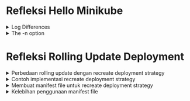# Refleksi Hello Minikube
<details>
  <summary>Log Differences</summary>

  **Sebelum diexpose**
  ![image](https://github.com/bangjai123/tutorial11/assets/120235144/6e84639c-d07e-4c39-8806-2ac2f7cac8e3)

  **Setelah diexpose dan open aplikasi 1 kali**
  ![image](https://github.com/bangjai123/tutorial11/assets/120235144/3810cbdb-0304-4171-ba63-1e428a0c795d)

  **Log setelah 3 kali membuka aplikasi kembali**
  ![image](https://github.com/bangjai123/tutorial11/assets/120235144/078f2a1a-255c-470f-aef6-2ddf4c5f3441)

Dari ketiga gambar di atas, dapat dilihat bahwa sebelum diexpose, service belum memiliki _request_ client, seperti HTTP. Setelah diexpose, service dapat menerima permintaan client. Hal ini terlihat dari adanya peningkatan pesan log. Dalam hal konteks gambar di atas, _request_ yang masuk adalah GET. Hal ini berarti service menerima _request_ tiap kali kita membuka aplikasi
  
</details>

<details>
  <summary>The -n option</summary>

  Pada kubectl, perintah get dengan opsi -n <name_space> artinya perintah get dilakukan pada name space <name_space>. Name space sendiri merupakan pengelompokkan objek kubernetes ke dalam unit yang terisolasi. Hal ini dapat mempermudah kita dalam melakukan manajemen terhadap _resources_ yang kita punya. 

  Perintah `kubectl get pods,services -n kube-system` tidak menampilkan pods yang dibuat secara eksplisit karena pods yang telah dibuat secara eksplisit tidak berada pada name space `kube-system`. Padahal, perintah di atas spesifik melakukan get di name space `kube-system`. Name space `kube-system` digunakan untuk objek yang berkaitan dengan infrastruktur inti dari kluster.
  
  Kita dapat melihat namespace yang kita miliki dengan command `kubectl get ns`. Command tersebut akan memberikan output sebagaimana di bawah ini.

  ![image](https://github.com/bangjai123/tutorial11/assets/120235144/22b10a98-623e-43e9-9615-0b2c2a698601)

  Pod yang telah kita buat sebelumnya berada di _name space_ default. Dengan demikian, kita juga dapat melakukan perintah `kubectl get pods -n default` untuk menampilkan pod tersebut. Atau secara singkat, sama dengan `kubectl get pods`

  ![image](https://github.com/bangjai123/tutorial11/assets/120235144/2bafee45-d59b-4a43-b5d2-f2707650eb9b)

  Hal ini sekaligus mengilustrasikan jawaban dari pertanyaan sebelumnya, kenapa pods yang telah dibuat secara eksplisit tidak muncul pada perintah `kubectl get pods,services -n kube-system`. Yaitu karena pod tersebut tidak berada pada name space kube-system

</details>

# Refleksi Rolling Update Deployment
<details>
  <summary>Perbedaan rolling update dengan recreate deployment strategy</summary>

   Kedua strategi di atas merupakan strategi deployment yang dapat dilakukan untuk mendeploy aplikasi. Perbedaan utama antara keduanya adalah bagaimana update akan dihandle. Pada _**rolling update**_, versi baru dari aplikasi menggantikan versi lama secara bertahap. Hal ini dilakukan dengan memutar pod-pod yang menjalankan aplikasi secara satu persatu. Dengan demikian, tidak ada downtime yang terjadi pada strategi ini saat dilakukan update deployment. Di sisi lain, _**Recreate deployment**_ dilakukan dengan mematikan pod terlebih dahulu, kemudian dijalankan versi yang terbaru. Hal tersebut dapat menyebabkan downtime saat update dilakukan. Meskipun demikian, cara ini relatif lebih mudah dilakukan dari pada strategi _rolling update_.
   
</details>

<details>
  <summary>Contoh implementasi recreate deployment strategy</summary>

  Untuk melakukan implementasi ini, terdapat tiga tahapan yang perlu dilalui. Ketiga tahapan ini adalah 1) scale down deployment saat ini, 2) update deployment, 3) scale up deployment yang telah dilakukan. Hal ini saya lakukan sebagai berikut.

  1. Kondisi mula-mula (terdapat 4 pods dengan versi 3.0.2)
  2. Scale down ke 0 pods (mematikan pods yang aktif)
  3. Melakukan update ke versi 3.2.1
  4. Scale up ke 4 pods (menyalakan kembali layanan)
</details>

<details>
  <summary>Membuat manifest file untuk recreate deployment strategy</summary>

  Yaml file untuk metode ini dapat diperoleh dengan pertama-tama mengeksekusi command `kubectl get deployments/spring-petclinic-rest -o yaml > <nama_file>.yaml` dan `kubectl get services/spring-petclinic-rest -o yaml > <nama_file>.yaml`. Selanjutnya, kita perlu mengubah 
  `strategy:
    rollingUpdate:
      maxSurge: 25%
      maxUnavailable: 25%
    type: RollingUpdate`
menjadi 
  `strategy:
    type: Recreate`
</details>

<details>
  <summary>Kelebihan penggunaan manifest file</summary>

  Manifest files adalah file yang digunakan untuk mendefinisikan konfigurasi dan deployment aplikasi. Terdapat beberapa kelebihan yang mungkin didapatkan dengan menggunakan manifest file dibanding deployment secara manual. Beberapa kelebihan tersebut di antaranya adalah sebagai berikut.

  1. Automasi
     Kita dapat menggunakan manifest file dalam CI/CD.
       
  2. Konsistensi
     Dengan menggunakan manifest file, konfigurasi yang sama dapat diterapkan berkali-kali sehingga dapat mengurangi faktor kesalahan manusia.
     
  3. Dapat digunakan berkali-kali
     Dengan menyimpan manifest file, kita dapat melakukan deployment yang sama berkali-kali tanpa mengulangi langkah yang sama berulang-ulang.
     
  4. Dokumentasi
     Manifest file dapat berfungsi sebagai dokumentasi tentang konfigurasi dan infrasktruktur aplikasi.

  5. Version control
     Dengan menyimpan manifest file ke sistem _version control_, kita dapat melakukan _tracing_ terhadap perubahan yang terjadi. Dengan demikian, kita dapat mengembalikan ke versi yang lebih baik jika diperlukan.  
     
</details>
